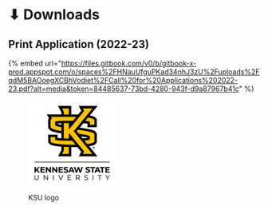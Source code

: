# ⬇ Downloads

## Print Application (2022-23)

{% embed url="https://files.gitbook.com/v0/b/gitbook-x-prod.appspot.com/o/spaces%2FHNauUfguPKad34nhJ3zU%2Fuploads%2FqdM5BAOoegXCBhVodiet%2FCall%20for%20Applications%202022-23.pdf?alt=media&token=84485637-73bd-4280-943f-d9a87967b41c" %}

<figure><img src="../.gitbook/assets/Picture1.png" alt=""><figcaption><p>KSU logo</p></figcaption></figure>
